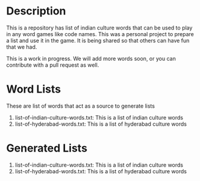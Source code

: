 # Description

This is a repository has list of indian culture words that can be used to play in any word games like code names. This was a personal project to prepare a list and use it in the game. It is being shared so that others can have fun that we had.

This is a work in progress. We will add more words soon, or you can contribute with a pull request as well.

# Word Lists
These are list of words that act as a source to generate lists

1. list-of-indian-culture-words.txt: This is a list of indian culture words
2. list-of-hyderabad-words.txt: This is a list of hyderabad culture words

# Generated Lists
1. list-of-indian-culture-words.txt: This is a list of indian culture words
2. list-of-hyderabad-words.txt: This is a list of hyderabad culture words